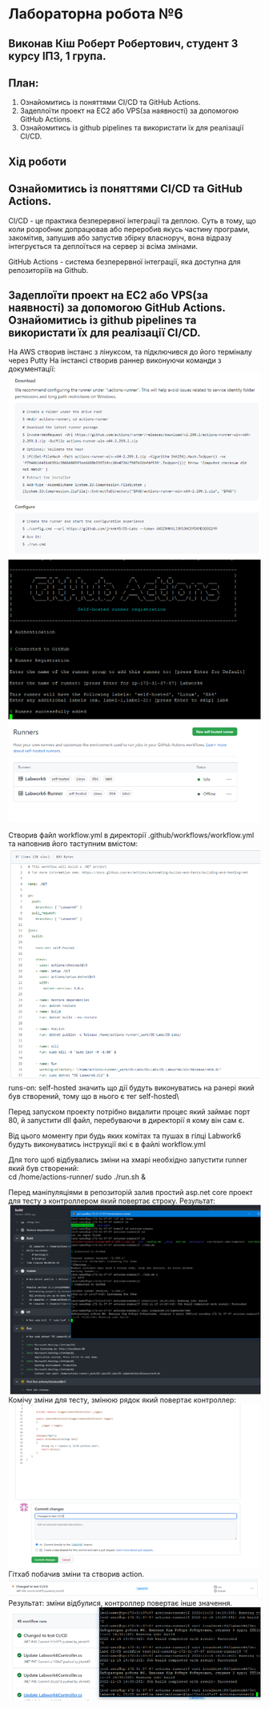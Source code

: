 # Лабораторна робота №6
## Виконав Кіш Роберт Робертович, студент 3 курсу ІПЗ, 1 група.

## План:
1. Ознайомитись із поняттями CI/CD та GitHub Actions. 
2. Задеплоїти проект на EC2 або VPS(за наявності) за допомогою GitHub Actions.
3. Ознайомитись із github pipelines та використати їх для реалізації CI/CD.

## Хід роботи
## Ознайомитись із поняттями CI/CD та GitHub Actions. 

CI/CD - це практика безперервної інтеграції та деплою. Суть в тому, що коли розробник допрацював або переробив якусь частину програми, закомітив, запушив або запустив збірку власноруч, вона відразу інтегрується та деплоїться на сервер зі всіма змінами.

GitHub Actions - система безперервної інтеграції, яка доступна для репозиторіїв на Github.


## Задеплоїти проект на EC2 або VPS(за наявності) за допомогою GitHub Actions. Ознайомитись із github pipelines та використати їх для реалізації CI/CD.

На AWS створив інстанс з лінуксом, та підключився до його терміналу через Putty
На інстансі створив раннер виконуючи команди з документації:\
![image](./images/Screenshot_13.png)\
![image](./images/Screenshot_1.png)\
![image](./images/Screenshot_2.png)

Створив файл workflow.yml в директорії .github/workflows/workflow.yml та наповнив його таступним вмістом:
![image](./images/Screenshot_3.png)\
runs-on: self-hosted значить що дії будуть виконуватись на ранері який був створений, тому що в нього є тег self-hosted\

Перед запуском проекту потрібно видалити процес який займає порт 80, й запустити dll файл, перебуваючи в директорії я кому він сам є.

Від цього моменту при будь яких комітах та пушах в гілці Labwork6 будуть виконуватись інструкції які є в файлі workflow.yml

Для того щоб відбувались зміни на хмарі необхідно запустити runner який був створений:\
cd /home/actions-runner/
sudo ./run.sh &


Перед маніпуляціями в репозиторій залив простий asp.net core проект для тесту з контроллером який повертає строку.
Результат:
![image](./images/Screenshot_4.png)\
Комічу зміни для тесту, змінюю рядок який повертає контроллер:
![image](./images/Screenshot_5.png)\
Гітхаб побачив зміни та створив action.
![image](./images/Screenshot_6.png)\
Результат: зміни відбулися, контроллер повертає інше значення.
![image](./images/Screenshot_7.png)
